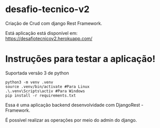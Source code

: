 # desafio-tecnico-v2
Criação de Crud com django Rest Framework.

Está aplicação está disponível em: https://desafiotecnicov2.herokuapp.com/

# Instruções para testar a aplicação!

Suportada versão 3 de python

```
python3 -m venv .venv
source .venv/bin/activate #Para Linux
.\.venv\Scripts\activ #Para Windows
pip install -r requirements.txt
```
Essa é uma aplicação backend desenvolvidade com DjangoRest - Framework.

É possível realizar as operações por meio do admin do django.
